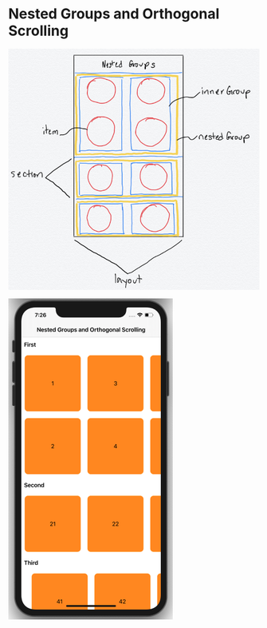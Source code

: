 # Nested Groups and Orthogonal Scrolling

![sketch of nested groups](Assets/nested-groups-sketch.jpg)

![app](Assets/nested-groups-orthogonal-scrolling.png)

